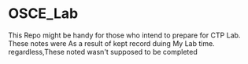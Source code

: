 # OSCE_Lab

This Repo might be handy for those who intend to prepare for CTP Lab. These notes were As a result of  kept record duing My Lab time. regardless,These noted wasn't supposed to be completed
